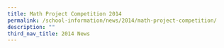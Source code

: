 ```yaml
---
title: Math Project Competition 2014
permalink: /school-information/news/2014/math-project-competition/
description: ""
third_nav_title: 2014 News
---
```

